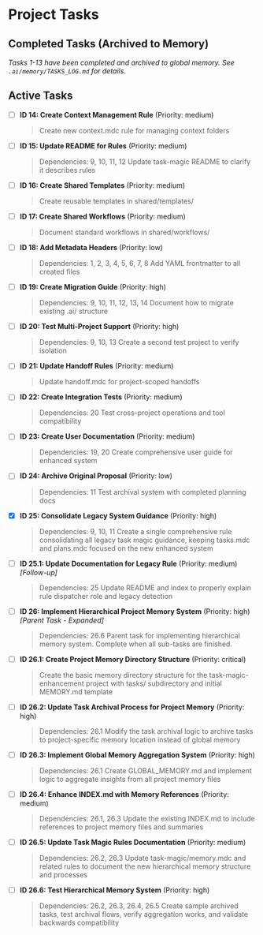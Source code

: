 # Project Tasks

## Completed Tasks (Archived to Memory)

_Tasks 1-13 have been completed and archived to global memory. See `.ai/memory/TASKS_LOG.md` for details._

## Active Tasks

- [ ] **ID 14: Create Context Management Rule** (Priority: medium)

  > Create new context.mdc rule for managing context folders

- [ ] **ID 15: Update README for Rules** (Priority: medium)

  > Dependencies: 9, 10, 11, 12
  > Update task-magic README to clarify it describes rules

- [ ] **ID 16: Create Shared Templates** (Priority: medium)

  > Create reusable templates in shared/templates/

- [ ] **ID 17: Create Shared Workflows** (Priority: medium)

  > Document standard workflows in shared/workflows/

- [ ] **ID 18: Add Metadata Headers** (Priority: low)

  > Dependencies: 1, 2, 3, 4, 5, 6, 7, 8
  > Add YAML frontmatter to all created files

- [ ] **ID 19: Create Migration Guide** (Priority: high)

  > Dependencies: 9, 10, 11, 12, 13, 14
  > Document how to migrate existing .ai/ structure

- [ ] **ID 20: Test Multi-Project Support** (Priority: high)

  > Dependencies: 9, 10, 13
  > Create a second test project to verify isolation

- [ ] **ID 21: Update Handoff Rules** (Priority: medium)

  > Update handoff.mdc for project-scoped handoffs

- [ ] **ID 22: Create Integration Tests** (Priority: medium)

  > Dependencies: 20
  > Test cross-project operations and tool compatibility

- [ ] **ID 23: Create User Documentation** (Priority: medium)

  > Dependencies: 19, 20
  > Create comprehensive user guide for enhanced system

- [ ] **ID 24: Archive Original Proposal** (Priority: low)

  > Dependencies: 11
  > Test archival system with completed planning docs

- [x] **ID 25: Consolidate Legacy System Guidance** (Priority: high)

  > Dependencies: 9, 10, 11
  > Create a single comprehensive rule consolidating all legacy task magic guidance, keeping tasks.mdc and plans.mdc focused on the new enhanced system

- [ ] **ID 25.1: Update Documentation for Legacy Rule** (Priority: medium) _[Follow-up]_

  > Dependencies: 25
  > Update README and index to properly explain rule dispatcher role and legacy detection

- [ ] **ID 26: Implement Hierarchical Project Memory System** (Priority: high) _[Parent Task - Expanded]_

  > Dependencies: 26.6
  > Parent task for implementing hierarchical memory system. Complete when all sub-tasks are finished.

- [ ] **ID 26.1: Create Project Memory Directory Structure** (Priority: critical)

  > Create the basic memory directory structure for the task-magic-enhancement project with tasks/ subdirectory and initial MEMORY.md template

- [ ] **ID 26.2: Update Task Archival Process for Project Memory** (Priority: high)

  > Dependencies: 26.1
  > Modify the task archival logic to archive tasks to project-specific memory location instead of global memory

- [ ] **ID 26.3: Implement Global Memory Aggregation System** (Priority: high)

  > Dependencies: 26.1
  > Create GLOBAL_MEMORY.md and implement logic to aggregate insights from all project memory files

- [ ] **ID 26.4: Enhance INDEX.md with Memory References** (Priority: medium)

  > Dependencies: 26.1, 26.3
  > Update the existing INDEX.md to include references to project memory files and summaries

- [ ] **ID 26.5: Update Task Magic Rules Documentation** (Priority: medium)

  > Dependencies: 26.2, 26.3
  > Update task-magic/memory.mdc and related rules to document the new hierarchical memory structure and processes

- [ ] **ID 26.6: Test Hierarchical Memory System** (Priority: high)

  > Dependencies: 26.2, 26.3, 26.4, 26.5
  > Create sample archived tasks, test archival flows, verify aggregation works, and validate backwards compatibility
